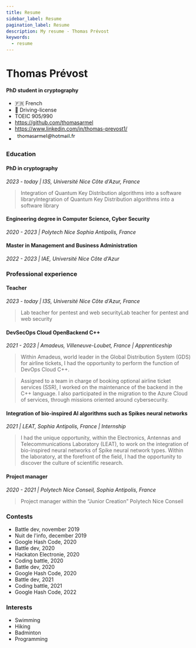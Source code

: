 ```yaml
---
title: Resume
sidebar_label: Resume
pagination_label: Resume
description: My resume - Thomas Prévost
keywords:
  - resume
---
```


# Thomas Prévost

#### PhD student in cryptography

- :fr: French
- :red_car: Driving-license
- TOEIC 905/990
- https://github.com/thomasarmel
- https://www.linkedin.com/in/thomas-prevost1/
- ![My personal email](images/personal_contact_mail.png)

### Education

#### PhD in cryptography
*2023 - today | I3S, Université Nice Côte d'Azur, France*

> Integration of Quantum Key Distribution algorithms into a software libraryIntegration of Quantum Key Distribution algorithms into a software library

#### Engineering degree in Computer Science, Cyber Security
*2020 - 2023 | Polytech Nice Sophia Antipolis, France*

#### Master in Management and Business Administration
*2022 - 2023 | IAE, Université Nice Côte d'Azur*

### Professional experience

#### Teacher
*2023 - today | I3S, Université Nice Côte d'Azur, France*

> Lab teacher for pentest and web securityLab teacher for pentest and web security

#### DevSecOps Cloud OpenBackend C++

*2021 - 2023 | Amadeus, Villeneuve-Loubet, France | Apprenticeship*

> Within Amadeus, world leader in the Global Distribution System (GDS) for airline tickets, I had the opportunity to perform the function of DevOps Cloud C++.

> Assigned to a team in charge of booking optional airline ticket services (SSR), I worked on the maintenance of the backend in the C++ language. I also participated in the migration to the Azure Cloud of services, through missions oriented around cybersecurity.


#### Integration of bio-inspired AI algorithms such as Spikes neural networks

*2021 | LEAT, Sophia Antipolis, France | Internship*

> I had the unique opportunity, within the Electronics, Antennas and Telecommunications Laboratory (LEAT), to work on the integration of bio-inspired neural networks of Spike neural network types. Within the laboratory, at the forefront of the field, I had the opportunity to discover the culture of scientific research.

#### Project manager

*2020 - 2021 | Polytech Nice Conseil, Sophia Antipolis, France*

> Project manager within the “Junior Creation” Polytech Nice Conseil

### Contests

- Battle dev, november 2019
- Nuit de l'info, december 2019
- Google Hash Code, 2020
- Battle dev, 2020
- Hackaton Electronie, 2020
- Coding battle, 2020
- Battle dev, 2020
- Google Hash Code, 2020
- Battle dev, 2021
- Coding battle, 2021
- Google Hash Code, 2022

### Interests

- Swimming
- Hiking
- Badminton
- Programming